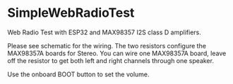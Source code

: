 # SimpleWebRadioTest
Web Radio Test with ESP32 and MAX98357 I2S class D amplifiers.

Please see schematic for the wiring. The two resistors configure the MAX98357A boards for Stereo. You can wire one MAX98357A board, leave off the resistor to get both left and right channels through one speaker.

Use the onboard BOOT button to set the volume.
